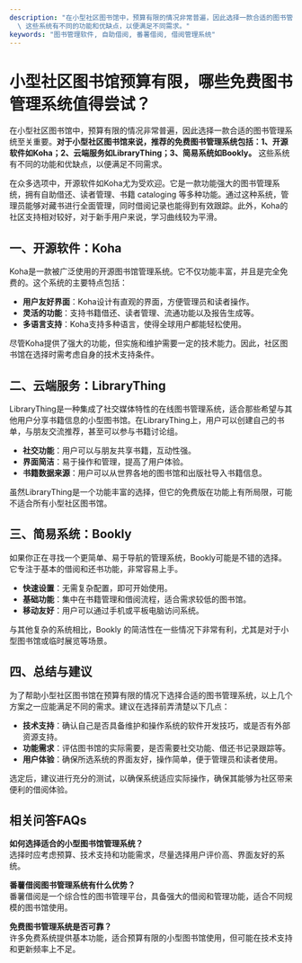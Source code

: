 ```yaml
---
description: "在小型社区图书馆中，预算有限的情况非常普遍，因此选择一款合适的图书管理系统至关重要。**对于小型社区图书馆来说，推荐的免费图书管理系统包括：1、开源软件如Koha；2、云端服务如LibraryThing；3、简易系统如Bookly。**\
  \ 这些系统有不同的功能和优缺点，以便满足不同需求。"
keywords: "图书管理软件, 自助借阅, 番薯借阅, 借阅管理系统"
---
```

# 小型社区图书馆预算有限，哪些免费图书管理系统值得尝试？

在小型社区图书馆中，预算有限的情况非常普遍，因此选择一款合适的图书管理系统至关重要。**对于小型社区图书馆来说，推荐的免费图书管理系统包括：1、开源软件如Koha；2、云端服务如LibraryThing；3、简易系统如Bookly。** 这些系统有不同的功能和优缺点，以便满足不同需求。

在众多选项中，开源软件如Koha尤为受欢迎。它是一款功能强大的图书管理系统，拥有自助借还、读者管理、书籍 cataloging 等多种功能。通过这种系统，管理员能够对藏书进行全面管理，同时借阅记录也能得到有效跟踪。此外，Koha的社区支持相对较好，对于新手用户来说，学习曲线较为平滑。

## 一、开源软件：Koha
Koha是一款被广泛使用的开源图书馆管理系统。它不仅功能丰富，并且是完全免费的。这个系统的主要特点包括：

- **用户友好界面**：Koha设计有直观的界面，方便管理员和读者操作。
- **灵活的功能**：支持书籍借还、读者管理、流通功能以及报告生成等。
- **多语言支持**：Koha支持多种语言，使得全球用户都能轻松使用。

尽管Koha提供了强大的功能，但实施和维护需要一定的技术能力。因此，社区图书馆在选择时需考虑自身的技术支持条件。

## 二、云端服务：LibraryThing
LibraryThing是一种集成了社交媒体特性的在线图书管理系统，适合那些希望与其他用户分享书籍信息的小型图书馆。在LibraryThing上，用户可以创建自己的书单，与朋友交流推荐，甚至可以参与书籍讨论组。

- **社交功能**：用户可以与朋友共享书籍，互动性强。
- **界面简洁**：易于操作和管理，提高了用户体验。
- **书籍数据来源**：用户可以从世界各地的图书馆和出版社导入书籍信息。

虽然LibraryThing是一个功能丰富的选择，但它的免费版在功能上有所局限，可能不适合所有小型社区图书馆。

## 三、简易系统：Bookly
如果你正在寻找一个更简单、易于导航的管理系统，Bookly可能是不错的选择。它专注于基本的借阅和还书功能，非常容易上手。

- **快速设置**：无需复杂配置，即可开始使用。
- **基础功能**：集中在书籍管理和借阅流程，适合需求较低的图书馆。
- **移动友好**：用户可以通过手机或平板电脑访问系统。

与其他复杂的系统相比，Bookly 的简洁性在一些情况下非常有利，尤其是对于小型图书馆或临时展览等场景。

## 四、总结与建议
为了帮助小型社区图书馆在预算有限的情况下选择合适的图书管理系统，以上几个方案之一应能满足不同的需求。建议在选择前弄清楚以下几点：

- **技术支持**：确认自己是否具备维护和操作系统的软件开发技巧，或是否有外部资源支持。
- **功能需求**：评估图书馆的实际需要，是否需要社交功能、借还书记录跟踪等。
- **用户体验**：确保所选系统的界面友好，操作简单，便于管理员和读者使用。

选定后，建议进行充分的测试，以确保系统适应实际操作，确保其能够为社区带来便利的借阅体验。

## 相关问答FAQs

**如何选择适合的小型图书馆管理系统？**  
选择时应考虑预算、技术支持和功能需求，尽量选择用户评价高、界面友好的系统。

**番薯借阅图书管理系统有什么优势？**  
番薯借阅是一个综合性的图书管理平台，具备强大的借阅和管理功能，适合不同规模的图书馆使用。

**免费图书管理系统是否可靠？**  
许多免费系统提供基本功能，适合预算有限的小型图书馆使用，但可能在技术支持和更新频率上不足。
